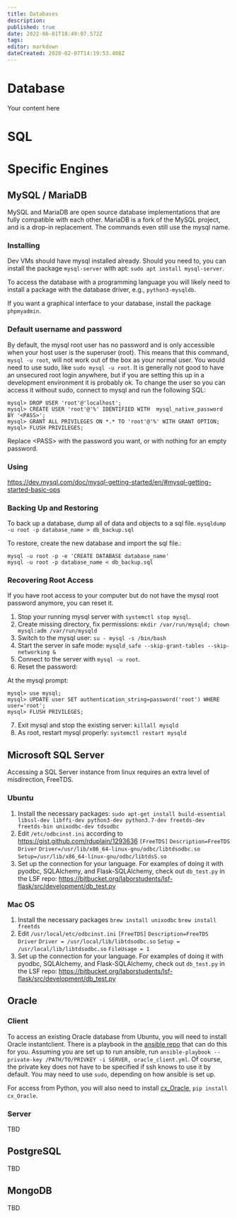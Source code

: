 ```yaml
---
title: Databases
description: 
published: true
date: 2022-06-01T18:49:07.572Z
tags: 
editor: markdown
dateCreated: 2020-02-07T14:19:53.408Z
---
```


# Database
Your content here

# SQL

# Specific Engines

## MySQL / MariaDB
MySQL and MariaDB are open source database implementations that are fully compatible with each other. MariaDB is a fork of the MySQL project, and is a drop-in replacement. The commands even still use the mysql name.

### Installing

Dev VMs should have mysql installed already. Should you need to, you can install the package `mysql-server` with apt: `sudo apt install mysql-server`.

To access the database with a programming language you will likely need to install a package with the database driver, e.g., `python3-mysqldb`.

If you want a graphical interface to your database, install the package `phpmyadmin`.

### Default username and password

By default, the mysql root user has no password and is only accessible when your host user is the superuser (root). This means that this command, `mysql -u root`, will not work out of the box as your normal user. You would need to use sudo, like `sudo mysql -u root`. It is generally not good to have an unsecured root login anywhere, but if you are setting this up in a development environment it is probably ok. To change the user so you can access it without sudo, connect to mysql and run the following SQL:

    mysql> DROP USER 'root'@'localhost';
    mysql> CREATE USER 'root'@'%' IDENTIFIED WITH  mysql_native_password BY '<PASS>';
    mysql> GRANT ALL PRIVILEGES ON *.* TO 'root'@'%' WITH GRANT OPTION;
    mysql> FLUSH PRIVILEGES;

Replace \<PASS> with the password you want, or with nothing for an empty password.

### Using
https://dev.mysql.com/doc/mysql-getting-started/en/#mysql-getting-started-basic-ops

### Backing Up and Restoring
To back up a database, dump all of data and objects to a sql file.
`mysqldump -u root -p database_name > db_backup.sql`

To restore, create the new database and import the sql file.:

    mysql -u root -p -e 'CREATE DATABASE database_name'
    mysql -u root -p database_name < db_backup.sql

### Recovering Root Access

If you have root access to your computer but do not have the mysql root password anymore, you can reset it.

1. Stop your running mysql server with `systemctl stop mysql`.
2. Create missing directory, fix permissions: `mkdir /var/run/mysqld; chown mysql:adm /var/run/mysqld`
3. Switch to the mysql user: `su - mysql -s /bin/bash`
4. Start the server in safe mode: `mysqld_safe --skip-grant-tables --skip-networking &`
5. Connect to the server with `mysql -u root`.
6. Reset the password:

At the mysql prompt:
   
    mysql> use mysql;
    mysql> UPDATE user SET authentication_string=password('root') WHERE user='root';
    mysql> FLUSH PRIVILEGES;

7. Exit mysql and stop the existing server: `killall mysqld`
8. As root, restart mysql properly: `systemctl restart mysqld`

## Microsoft SQL Server

Accessing a SQL Server instance from linux requires an extra level of misdirection, FreeTDS.

### Ubuntu
1. Install the necessary packages:
  `sudo apt-get install build-essential libssl-dev libffi-dev python3-dev python3.7-dev freetds-dev freetds-bin unixodbc-dev tdsodbc`
2. Edit `/etc/odbcinst.ini` according to https://gist.github.com/rduplain/1293636
  `[FreeTDS]`
  `Description=FreeTDS Driver`
  `Driver=/usr/lib/x86_64-linux-gnu/odbc/libtdsodbc.so`
  `Setup=/usr/lib/x86_64-linux-gnu/odbc/libtdsS.so`
3. Set up the connection for your language. For examples of doing it with pyodbc, SQLAlchemy, and Flask-SQLAlchemy, check out `db_test.py` in the LSF repo: https://bitbucket.org/laborstudents/lsf-flask/src/development/db_test.py 

### Mac OS
1. Install the necessary packages
  `brew install unixodbc`
  `brew install freetds`
2. Edit `/usr/local/etc/odbcinst.ini`
  `[FreeTDS]`
  `Description=FreeTDS Driver`
  `Driver = /usr/local/lib/libtdsodbc.so`
  `Setup = /usr/local/lib/libtdsodbc.so`
  `FileUsage = 1`
3. Set up the connection for your language. For examples of doing it with pyodbc, SQLAlchemy, and Flask-SQLAlchemy, check out `db_test.py` in the LSF repo: https://bitbucket.org/laborstudents/lsf-flask/src/development/db_test.py 

## Oracle

### Client
To access an existing Oracle database from Ubuntu, you will need to install Oracle instantclient. There is a playbook in the [ansible repo](https://bitbucket.org/laborstudents/ansible_proj/src/master/) that can do this for you. Assuming you are set up to run ansible, run `ansible-playbook --private-key /PATH/TO/PRIVKEY -i SERVER, oracle_client.yml`. Of course, the private key does not have to be specified if ssh knows to use it by default. You may need to use `sudo`, depending on how ansible is set up.

For access from Python, you will also need to install [cx_Oracle](https://cx-oracle.readthedocs.io/en/latest/), `pip install cx_Oracle`.

### Server
TBD

## PostgreSQL
TBD
## MongoDB
TBD